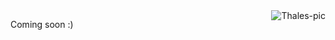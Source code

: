 <img align="right" alt="Thales-pic" src="https://media.discordapp.net/attachments/809216883571687484/934138533537542164/pseudo-features01.gif?width=1080&height=257">

Coming soon :)
